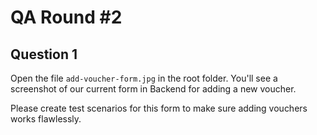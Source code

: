# QA Round #2

## Question 1

Open the file ```add-voucher-form.jpg``` in the root folder. You'll see a screenshot of our current form in Backend for adding a new voucher.

Please create test scenarios for this form to make sure adding vouchers works flawlessly.
